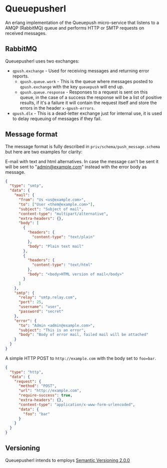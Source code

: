Queuepusherl
============

An erlang implementation of the Queuepush micro-service that listens to a AMQP
(RabbitMQ) queue and performs HTTP or SMTP requests on received messages.

RabbitMQ
--------

Queuepusherl uses two exchanges:

  * `qpush.exchange` - Used for receiving messages and returning error reports.
    * `qpush.queue.work` - This is the queue where messages posted to
      `qpush.exchange` with the key `queuepush` will end up.
    * `qpush.queue.response` - Responses to a request is sent on this queue, in
                               the case of a success the response will be a list
                               of positive results, if it's a failure it will
                               contain the request itself and store the errors
                               in the header `x-qpush-errors`.
  * `qpush.dlx` - This is a dead-letter exchange just for internal use, it is
    used to delay requeuing of messages if they fail.

Message format
--------------

The message format is fully described in `priv/schema/push_message.schema` but
here are two examples for clarity:

E-mail with text and html alternatives. In case the message can't be sent it
will be sent to "admin@example.com" instead with the error body as message.

```JSON
{
  "type": "smtp",
  "data": {
    "mail": {
      "from": "Us <us@example.com>",
      "to": ["User <them@example.com>"],
      "subject": "Subject of mail",
      "content-type": "multipart/alternative",
      "extra-headers": {},
      "body": [
        {
          "headers": {
            "content-type": "text/plain"
          },
          "body": "Plain text mail"
        },
        {
          "headers": {
            "content-type": "text/html"
          },
          "body": "<body>HTML version of mail</body>"
        }
      ]
    },
    "smtp": {
      "relay": "smtp.relay.com",
      "port": 25,
      "username": "user",
      "password": "secret"
    },
    "error": {
      "to": "Admin <admin@example.com>",
      "subject": "This is an error",
      "body": "Body of error mail, failed mail will be attached"
    }
  }
}
```

A simple HTTP POST to `http://example.com` with the body set to `foo=bar`.
```JSON
{
  "type": "http",
  "data": {
    "request": {
      "method": "POST",
      "url": "http://example.com",
      "require-success": true,
      "extra-headers": {},
      "content-type": "application/x-www-form-urlencoded",
      "data": {
        "foo": "bar"
      }
    }
  }
}
```

Versioning
----------

Queuepusherl intends to employs [Semantic Versioning 2.0.0](http://semver.org/spec/v2.0.0.html)
